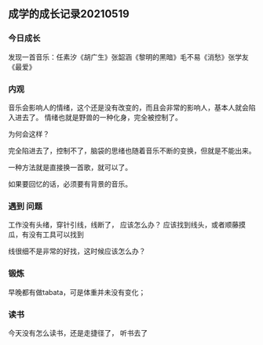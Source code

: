 ## 成学的成长记录20210519

### 今日成长

发现一首音乐：任素汐《胡广生》张韶涵《黎明的黑暗》毛不易《消愁》张学友《最爱》

### 内观

音乐会影响人的情绪，这个还是没有改变的，而且会非常的影响人，基本人就会陷入进去了。 情绪也就是野兽的一种化身，完全被控制了。

为何会这样？ 

完全陷进去了，控制不了，脑袋的思绪也随着音乐不断的变换，但就是不能出来。

一种方法就是直接换一首歌，就可以了。

如果要回忆的话，必须要有背景的音乐。

### 遇到 问题

工作没有头绪，穿针引线，线断了， 应该怎么办？ 应该找到线头，或者顺藤摸瓜，有没有工具可以找到

线很细不是非常的好找，这时候应该怎么办？

### 锻炼

早晚都有做tabata，可是体重并未没有变化；

### 读书

今天没有怎么读书，还是走捷径了， 听书去了